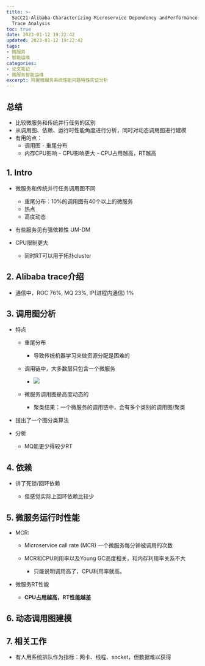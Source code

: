 ```yaml
---
title: >-
  SoCC21-Alibaba-Characterizing Microservice Dependency andPerformance: Alibaba
  Trace Analysis
toc: true
date: 2023-01-12 19:22:42
updated: 2023-01-12 19:22:42
tags:
- 微服务
- 智能运维
categories:
- 论文笔记
- 微服务智能运维
excerpt: 阿里微服务系统性能问题特性实证分析
---
```


## 总结

* 比较微服务和传统并行任务的区别
* 从调用图、依赖、运行时性能角度进行分析，同时对动态调用图进行建模
* 有用的点：
  * 调用图 - 重尾分布
  * 内存CPU影响 - CPU影响更大 - CPU占用越高，RT越高

## 1. Intro

* 微服务和传统并行任务调用图不同

  * 重尾分布：10%的调用图有40个以上的微服务
  * 热点
  * 高度动态
* 有些服务见有强依赖性 UM-DM
* CPU限制更大

  * 同时RT可以用于拓扑cluster
## 2. Alibaba trace介绍

* 通信中，ROC 76%, MQ 23%, IP(进程内通信) 1%
## 3. 调用图分析

* 特点

  * 重尾分布

    * 导致传统机器学习来做资源分配是困难的
  * 调用链中，大多数层只包含一个微服务

    * ![](image-20220116211050-ub6cor5.png)
  * 微服务调用图是高度动态的

    * 聚类结果：一个微服务的调用链中，会有多个类别的调用图/聚类
* 提出了一个图分类算法
* 分析

  * MQ能更少得较少RT
## 4. 依赖

* 讲了死锁/回环依赖

  * 但感觉实际上回环依赖比较少
## 5. 微服务运行时性能

* MCR:

  * Microservice call rate (MCR) 一个微服务每分钟被调用的次数
  * MCR和CPU利用率以及Young GC高度相关，和内存利用率关系不大

    * 只能说明调用高了，CPU利用率就高。
* 微服务RT性能

  * **CPU占用越高，RT性能越差**
## 6. 动态调用图建模
## 7. 相关工作

* 有人用系统排队作为指标：网卡、线程、socket，但数据难以获得